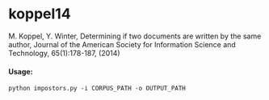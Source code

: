 # koppel14
M. Koppel, Y. Winter, Determining if two documents are written by the same author, Journal of the American Society for Information Science and Technology, 65(1):178-187, (2014)

#### Usage:
`python impostors.py -i CORPUS_PATH -o OUTPUT_PATH`
